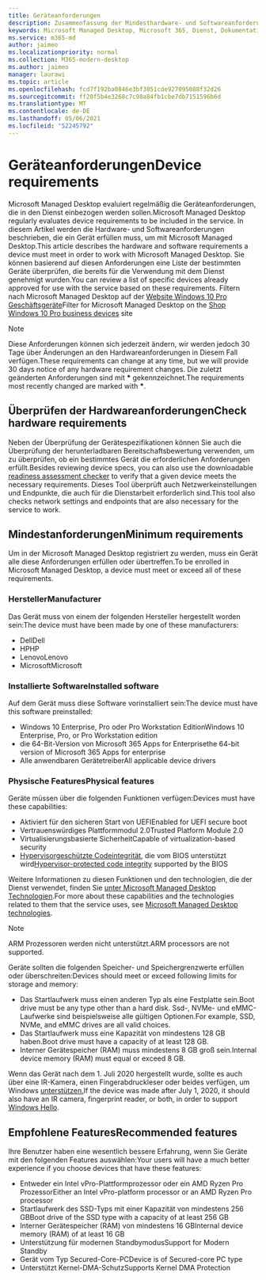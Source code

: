 ```yaml
---
title: Geräteanforderungen
description: Zusammenfassung der Mindesthardware- und Softwareanforderungen für Geräte, die mit geräten Microsoft Managed Desktop
keywords: Microsoft Managed Desktop, Microsoft 365, Dienst, Dokumentation
ms.service: m365-md
author: jaimeo
ms.localizationpriority: normal
ms.collection: M365-modern-desktop
ms.author: jaimeo
manager: laurawi
ms.topic: article
ms.openlocfilehash: fcd7f192ba0846e3bf3051cde927095088f32d26
ms.sourcegitcommit: ff20f5b4e3268c7c98a84fb1cbe7db7151596b6d
ms.translationtype: MT
ms.contentlocale: de-DE
ms.lasthandoff: 05/06/2021
ms.locfileid: "52245792"
---
```

# <a name="device-requirements"></a><span data-ttu-id="12d22-104">Geräteanforderungen</span><span class="sxs-lookup"><span data-stu-id="12d22-104">Device requirements</span></span>

<span data-ttu-id="12d22-105">Microsoft Managed Desktop evaluiert regelmäßig die Geräteanforderungen, die in den Dienst einbezogen werden sollen.</span><span class="sxs-lookup"><span data-stu-id="12d22-105">Microsoft Managed Desktop regularly evaluates device requirements to be included in the service.</span></span> <span data-ttu-id="12d22-106">In diesem Artikel werden die Hardware- und Softwareanforderungen beschrieben, die ein Gerät erfüllen muss, um mit Microsoft Managed Desktop.</span><span class="sxs-lookup"><span data-stu-id="12d22-106">This article describes the hardware and software requirements a device must meet in order to work with Microsoft Managed Desktop.</span></span> <span data-ttu-id="12d22-107">Sie können basierend auf diesen Anforderungen eine Liste der bestimmten Geräte überprüfen, die bereits für die Verwendung mit dem Dienst genehmigt wurden.</span><span class="sxs-lookup"><span data-stu-id="12d22-107">You can review a list of specific devices already approved for use with the service based on these requirements.</span></span> <span data-ttu-id="12d22-108">Filtern nach Microsoft Managed Desktop auf der [Website Windows 10 Pro Geschäftsgeräte](https://www.microsoft.com/windowsforbusiness/view-all-devices)</span><span class="sxs-lookup"><span data-stu-id="12d22-108">Filter for Microsoft Managed Desktop on the [Shop Windows 10 Pro business devices](https://www.microsoft.com/windowsforbusiness/view-all-devices) site</span></span>

> [!NOTE]
> <span data-ttu-id="12d22-109">Diese Anforderungen können sich jederzeit ändern, wir werden jedoch 30 Tage über Änderungen an den Hardwareanforderungen in Diesem Fall verfügen.</span><span class="sxs-lookup"><span data-stu-id="12d22-109">These requirements can change at any time, but we will provide 30 days notice of any hardware requirement changes.</span></span> <span data-ttu-id="12d22-110">Die zuletzt geänderten Anforderungen sind mit **\*** gekennzeichnet.</span><span class="sxs-lookup"><span data-stu-id="12d22-110">The requirements most recently changed are marked with **\***.</span></span> 

## <a name="check-hardware-requirements"></a><span data-ttu-id="12d22-111">Überprüfen der Hardwareanforderungen</span><span class="sxs-lookup"><span data-stu-id="12d22-111">Check hardware requirements</span></span>

<span data-ttu-id="12d22-112">Neben der Überprüfung der Gerätespezifikationen können [](../get-ready/readiness-assessment-downloadable.md) Sie auch die Überprüfung der herunterladbaren Bereitschaftsbewertung verwenden, um zu überprüfen, ob ein bestimmtes Gerät die erforderlichen Anforderungen erfüllt.</span><span class="sxs-lookup"><span data-stu-id="12d22-112">Besides reviewing device specs, you can also use the downloadable [readiness assessment checker](../get-ready/readiness-assessment-downloadable.md) to verify that a given device meets the necessary requirements.</span></span> <span data-ttu-id="12d22-113">Dieses Tool überprüft auch Netzwerkeinstellungen und Endpunkte, die auch für die Dienstarbeit erforderlich sind.</span><span class="sxs-lookup"><span data-stu-id="12d22-113">This tool also checks network settings and endpoints that are also necessary for the service to work.</span></span>

## <a name="minimum-requirements"></a><span data-ttu-id="12d22-114">Mindestanforderungen</span><span class="sxs-lookup"><span data-stu-id="12d22-114">Minimum requirements</span></span>

<span data-ttu-id="12d22-115">Um in der Microsoft Managed Desktop registriert zu werden, muss ein Gerät alle diese Anforderungen erfüllen oder übertreffen.</span><span class="sxs-lookup"><span data-stu-id="12d22-115">To be enrolled in Microsoft Managed Desktop, a device must meet or exceed all of these requirements.</span></span>

### <a name="manufacturer"></a><span data-ttu-id="12d22-116">Hersteller</span><span class="sxs-lookup"><span data-stu-id="12d22-116">Manufacturer</span></span>

<span data-ttu-id="12d22-117">Das Gerät muss von einem der folgenden Hersteller hergestellt worden sein:</span><span class="sxs-lookup"><span data-stu-id="12d22-117">The device must have been made by one of these manufacturers:</span></span>

- <span data-ttu-id="12d22-118">Dell</span><span class="sxs-lookup"><span data-stu-id="12d22-118">Dell</span></span>
- <span data-ttu-id="12d22-119">HP</span><span class="sxs-lookup"><span data-stu-id="12d22-119">HP</span></span>
- <span data-ttu-id="12d22-120">Lenovo</span><span class="sxs-lookup"><span data-stu-id="12d22-120">Lenovo</span></span>
- <span data-ttu-id="12d22-121">Microsoft</span><span class="sxs-lookup"><span data-stu-id="12d22-121">Microsoft</span></span>


### <a name="installed-software"></a><span data-ttu-id="12d22-122">Installierte Software</span><span class="sxs-lookup"><span data-stu-id="12d22-122">Installed software</span></span>

<span data-ttu-id="12d22-123">Auf dem Gerät muss diese Software vorinstalliert sein:</span><span class="sxs-lookup"><span data-stu-id="12d22-123">The device must have this software preinstalled:</span></span>

- <span data-ttu-id="12d22-124">Windows 10 Enterprise, Pro oder Pro Workstation Edition</span><span class="sxs-lookup"><span data-stu-id="12d22-124">Windows 10 Enterprise, Pro, or Pro Workstation edition</span></span>
- <span data-ttu-id="12d22-125">die 64-Bit-Version von Microsoft 365 Apps for Enterprise</span><span class="sxs-lookup"><span data-stu-id="12d22-125">the 64-bit version of Microsoft 365 Apps for enterprise</span></span> 
- <span data-ttu-id="12d22-126">Alle anwendbaren Gerätetreiber</span><span class="sxs-lookup"><span data-stu-id="12d22-126">All applicable device drivers</span></span>


### <a name="physical-features"></a><span data-ttu-id="12d22-127">Physische Features</span><span class="sxs-lookup"><span data-stu-id="12d22-127">Physical features</span></span>

<span data-ttu-id="12d22-128">Geräte müssen über die folgenden Funktionen verfügen:</span><span class="sxs-lookup"><span data-stu-id="12d22-128">Devices must have these capabilities:</span></span>

- <span data-ttu-id="12d22-129">Aktiviert für den sicheren Start von UEFI</span><span class="sxs-lookup"><span data-stu-id="12d22-129">Enabled for UEFI secure boot</span></span> 
- <span data-ttu-id="12d22-130">Vertrauenswürdiges Plattformmodul 2.0</span><span class="sxs-lookup"><span data-stu-id="12d22-130">Trusted Platform Module 2.0</span></span> 
- <span data-ttu-id="12d22-131">Virtualisierungsbasierte Sicherheit</span><span class="sxs-lookup"><span data-stu-id="12d22-131">Capable of virtualization-based security</span></span> 
- <span data-ttu-id="12d22-132">[Hypervisorgeschützte Codeintegrität,](/windows-hardware/drivers/bringup/device-guard-and-credential-guard) die vom BIOS unterstützt wird</span><span class="sxs-lookup"><span data-stu-id="12d22-132">[Hypervisor-protected code integrity](/windows-hardware/drivers/bringup/device-guard-and-credential-guard) supported by the BIOS</span></span>

<span data-ttu-id="12d22-133">Weitere Informationen zu diesen Funktionen und den technologien, die der Dienst verwendet, finden Sie [unter Microsoft Managed Desktop Technologien](../intro/technologies.md).</span><span class="sxs-lookup"><span data-stu-id="12d22-133">For more about these capabilities and the technologies related to them that the service uses, see [Microsoft Managed Desktop technologies](../intro/technologies.md).</span></span>

> [!NOTE]
> <span data-ttu-id="12d22-134">ARM Prozessoren werden nicht unterstützt.</span><span class="sxs-lookup"><span data-stu-id="12d22-134">ARM processors are not supported.</span></span>

<span data-ttu-id="12d22-135">Geräte sollten die folgenden Speicher- und Speichergrenzwerte erfüllen oder überschreiten:</span><span class="sxs-lookup"><span data-stu-id="12d22-135">Devices should meet or exceed following limits for storage and memory:</span></span>

- <span data-ttu-id="12d22-136">Das Startlaufwerk muss einen anderen Typ als eine Festplatte sein.</span><span class="sxs-lookup"><span data-stu-id="12d22-136">Boot drive must be any type other than a hard disk.</span></span> <span data-ttu-id="12d22-137">Ssd-, NVMe- und eMMC-Laufwerke sind beispielsweise alle gültigen Optionen.</span><span class="sxs-lookup"><span data-stu-id="12d22-137">For example, SSD, NVMe, and eMMC drives are all valid choices.</span></span>
- <span data-ttu-id="12d22-138">Das Startlaufwerk muss eine Kapazität von mindestens 128 GB haben.</span><span class="sxs-lookup"><span data-stu-id="12d22-138">Boot drive must have a capacity of at least 128 GB.</span></span>
- <span data-ttu-id="12d22-139">Interner Gerätespeicher (RAM) muss mindestens 8 GB groß sein.</span><span class="sxs-lookup"><span data-stu-id="12d22-139">Internal device memory (RAM) must equal or exceed 8 GB.</span></span>

<span data-ttu-id="12d22-140">Wenn das Gerät nach dem 1. Juli 2020 hergestellt wurde, sollte es auch über eine IR-Kamera, einen Fingerabdruckleser oder beides verfügen, um Windows [unterstützen.](/windows-hardware/design/device-experiences/windows-hello-enhanced-sign-in-security)</span><span class="sxs-lookup"><span data-stu-id="12d22-140">If the device was made after July 1, 2020, it should also have an IR camera, fingerprint reader, or both, in order to support [Windows Hello](/windows-hardware/design/device-experiences/windows-hello-enhanced-sign-in-security).</span></span>

## <a name="recommended-features"></a><span data-ttu-id="12d22-141">Empfohlene Features</span><span class="sxs-lookup"><span data-stu-id="12d22-141">Recommended features</span></span>

<span data-ttu-id="12d22-142">Ihre Benutzer haben eine wesentlich bessere Erfahrung, wenn Sie Geräte mit den folgenden Features auswählen:</span><span class="sxs-lookup"><span data-stu-id="12d22-142">Your users will have a much better experience if you choose devices that have these features:</span></span>

- <span data-ttu-id="12d22-143">Entweder ein Intel vPro-Plattformprozessor oder ein AMD Ryzen Pro Prozessor</span><span class="sxs-lookup"><span data-stu-id="12d22-143">Either an Intel vPro-platform processor or an AMD Ryzen Pro processor</span></span>
- <span data-ttu-id="12d22-144">Startlaufwerk des SSD-Typs mit einer Kapazität von mindestens 256 GB</span><span class="sxs-lookup"><span data-stu-id="12d22-144">Boot drive of the SSD type with a capacity of at least 256 GB</span></span>
- <span data-ttu-id="12d22-145">Interner Gerätespeicher (RAM) von mindestens 16 GB</span><span class="sxs-lookup"><span data-stu-id="12d22-145">Internal device memory (RAM) of at least 16 GB</span></span>
- <span data-ttu-id="12d22-146">Unterstützung für modernen Standbymodus</span><span class="sxs-lookup"><span data-stu-id="12d22-146">Support for Modern Standby</span></span>
- <span data-ttu-id="12d22-147">Gerät vom Typ Secured-Core-PC</span><span class="sxs-lookup"><span data-stu-id="12d22-147">Device is of Secured-core PC type</span></span>
- <span data-ttu-id="12d22-148">Unterstützt Kernel-DMA-Schutz</span><span class="sxs-lookup"><span data-stu-id="12d22-148">Supports Kernel DMA Protection</span></span>
